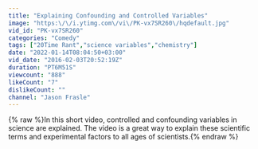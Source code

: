 ```yaml
---
title: "Explaining Confounding and Controlled Variables"
image: "https:\/\/i.ytimg.com\/vi\/PK-vx7SR260\/hqdefault.jpg"
vid_id: "PK-vx7SR260"
categories: "Comedy"
tags: ["20Time Rant","science variables","chemistry"]
date: "2022-01-14T08:04:50+03:00"
vid_date: "2016-02-03T20:52:19Z"
duration: "PT6M51S"
viewcount: "888"
likeCount: "7"
dislikeCount: ""
channel: "Jason Frasle"
---
```

{% raw %}In this short video, controlled and confounding variables in science are explained. The video is a great way to explain these scientific terms and experimental factors to all ages of scientists.{% endraw %}
